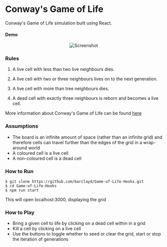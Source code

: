 # Conway's Game of Life

Conway's Game of Life simulation built using React.

#### Demo

<p align="center">
  <img alt="Screenshot" src=''>
</p>

### Rules

1. A live cell with less than two live neighbours dies.

2. A live cell with two or three neighbours lives on to the next generation.

3. A live cell with more than tree neighbours dies.

4. A dead cell with exactly three neighbours is reborn and becomes a live cell.

More information about Conway's Game of Life can  be found [here](https://en.wikipedia.org/wiki/Conway%27s_Game_of_Life)

### Assumptions

* The board is an infinite amount of space (rather than an infinite grid) and therefore cells can travel further than the edges of the grid in a wrap-around world
* A coloured cell is a live cell
* A non-coloured cell is a dead cell

### How to Run

```shell script
$ git clone https://github.com/barclayd/Game-of-Life-Hooks.git
$ cd Game-of-Life-Hooks
$ npm run start
```

This will open localhost:3000, displaying the grid

### How to Play

* Bring a given cell to life by clicking on a dead cell within in a grid
* Kill a cell by clicking on a live cell
* Use the buttons to toggle whether to seed or clear the grid, start or stop the iteration of generations
